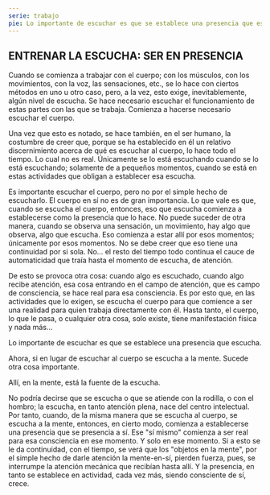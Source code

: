 ```yaml
---
serie: trabajo
pie: Lo importante de escuchar es que se establece una presencia que escucha
---
```


## ENTRENAR LA ESCUCHA: SER EN PRESENCIA

Cuando se comienza a trabajar con el cuerpo; con los músculos, con los movimientos, con la voz, las sensaciones, etc., se lo hace con ciertos métodos en uno u otro caso, pero, a la vez, esto exige, inevitablemente, algún nivel de escucha. Se hace necesario escuchar el funcionamiento de estas partes con las que se trabaja. Comienza a hacerse necesario escuchar el cuerpo.

Una vez que esto es notado, se hace también, en el ser humano, la costumbre de creer que, porque se ha establecido en él un relativo discernimiento acerca de qué es escuchar al cuerpo, lo hace todo el tiempo. Lo cual no es real. Únicamente se lo está escuchando cuando se lo está escuchando; solamente de a pequeños momentos, cuando se está en estas actividades que obligan a establecer esa escucha.

Es importante escuchar el cuerpo, pero no por el simple hecho de escucharlo. El cuerpo en sí no es de gran importancia. Lo que vale es que, cuando se escucha el cuerpo, entonces, eso que escucha comienza a establecerse como la presencia que lo hace. No puede suceder de otra manera, cuando se observa una sensación, un movimiento, hay algo que observa, algo que escucha. Eso comienza a estar allí por esos momentos; únicamente por esos momentos. No se debe creer que eso tiene una continuidad por si sola. No… el resto del tiempo todo continua el cauce de automaticidad que traía hasta el momento de escucha, de atención.

De esto se provoca otra cosa: cuando algo es escuchado, cuando algo recibe atención, esa cosa entrando en el campo de atención, que es campo de consciencia, se hace real para esa consciencia. Es por esto que, en las actividades que lo exigen, se escucha el cuerpo para que comience a ser una realidad para quien trabaja directamente con él. Hasta tanto, el cuerpo, lo que le pasa, o cualquier otra cosa, solo existe, tiene manifestación física y nada más…

Lo importante de escuchar es que se establece una presencia que escucha.

Ahora, si en lugar de escuchar al cuerpo se escucha a la mente. Sucede otra cosa importante.

Allí, en la mente, está la fuente de la escucha.

No podría decirse que se escucha o que se atiende con la rodilla, o con el hombro; la escucha, en tanto atención plena, nace del centro intelectual. Por tanto, cuando, de la misma manera que se escucha al cuerpo, se escucha a la mente, entonces, en cierto modo, comienza a establecerse una presencia que se presencia a sí. Ese "sí mismo" comienza a ser real para esa consciencia en ese momento. Y solo en ese momento. Si a esto se le da continuidad, con el tiempo, se verá que los "objetos en la mente", por el simple hecho de darle atención la mente-en-sí, pierden fuerza, pues, se interrumpe la atención mecánica que recibían hasta allí. Y la presencia, en tanto se establece en actividad, cada vez más, siendo consciente de sí, crece.

